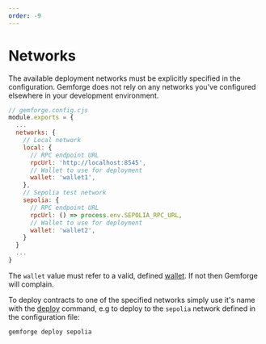 ```yaml
---
order: -9
---
```


# Networks

The available deployment networks must be explicitly specified in the configuration. Gemforge does not rely on any networks you've configured elsewhere in your development environment.

```js
// gemforge.config.cjs
module.exports = {
  ...
  networks: {
    // Local network
    local: {
      // RPC endpoint URL
      rpcUrl: 'http://localhost:8545',
      // Wallet to use for deployment
      wallet: 'wallet1',
    },
    // Sepolia test network
    sepolia: {
      // RPC endpoint URL
      rpcUrl: () => process.env.SEPOLIA_RPC_URL,
      // Wallet to use for deployment
      wallet: 'wallet2',
    }
  }
  ...
}
```

The `wallet` value must refer to a valid, defined [wallet](./wallets.md). If not then Gemforge will complain.

To deploy contracts to one of the specified networks simply use it's name with the [deploy](../commands/deploy.md) command, e.g to deploy to the `sepolia` network defined in the configuration file:

```shell
gemforge deploy sepolia
```